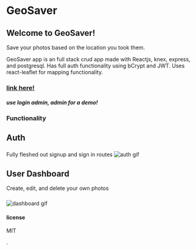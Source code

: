 # GeoSaver
## Welcome to GeoSaver!
Save your photos based on the location you took them.


GeoSaver app is an full stack crud app made with Reactjs, knex, express, and postgresql. Has full auth functionality using bCrypt and JWT. Uses react-leaflet for mapping functionality.
### [link here!](https://geosaverproject.firebaseapp.com/)
##### use login admin, admin for a demo!

### Functionality

## Auth
###
Fully fleshed out signup and sign in routes 
![auth gif](https://media.giphy.com/media/5b1TxP9qScObNngyjT/giphy.gif)



## User Dashboard
Create, edit, and delete your own photos
###
![dashboard gif](https://media.giphy.com/media/2Kol9HPUSHYOIpEJBg/giphy.gif)

#### license 
MIT

.
